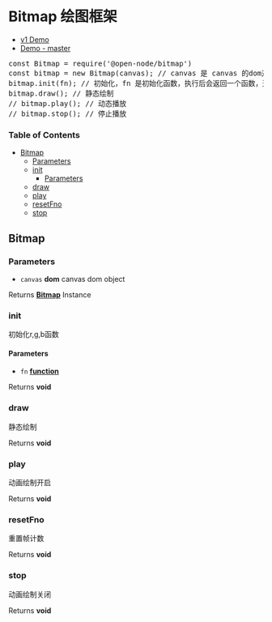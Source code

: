 # Bitmap 绘图框架

* [v1 Demo](https://open-node.github.io/bitmap/v1/)
* [Demo - master](https://open-node.github.io/bitmap/)

<pre>
const Bitmap = require('@open-node/bitmap')
const bitmap = new Bitmap(canvas); // canvas 是 canvas 的dom对象，或者node-canvas 服务器端创建的实例
bitmap.init(fn); // 初始化，fn 是初始化函数，执行后会返回一个函数，返回的这个函数被调用时接收的参数分别是 x, y, f 代表x坐标，y坐标，帧计数，需要返回一个三元组 分别代表 red, green, blue 的值
bitmap.draw(); // 静态绘制
// bitmap.play(); // 动态播放
// bitmap.stop(); // 停止播放
</pre>



<!-- Generated by documentation.js. Update this documentation by updating the source code. -->

### Table of Contents

-   [Bitmap][1]
    -   [Parameters][2]
    -   [init][3]
        -   [Parameters][4]
    -   [draw][5]
    -   [play][6]
    -   [resetFno][7]
    -   [stop][8]

## Bitmap

### Parameters

-   `canvas` **dom** canvas dom object

Returns **[Bitmap][9]** Instance

### init

初始化r,g,b函数

#### Parameters

-   `fn` **[function][10]** 

Returns **void** 

### draw

静态绘制

Returns **void** 

### play

动画绘制开启

Returns **void** 

### resetFno

重置帧计数

Returns **void** 

### stop

动画绘制关闭

Returns **void** 

[1]: #bitmap

[2]: #parameters

[3]: #init

[4]: #parameters-1

[5]: #draw

[6]: #play

[7]: #resetfno

[8]: #stop

[9]: #bitmap

[10]: https://developer.mozilla.org/docs/Web/JavaScript/Reference/Statements/function
